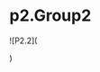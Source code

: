 # p2.Group2


![P2.2](<blockquote class="imgur-embed-pub" lang="en" data-id="a/1hjSnod" data-context="false" ><a href="//imgur.com/a/1hjSnod"></a></blockquote><script async src="//s.imgur.com/min/embed.js" charset="utf-8"></script>)
